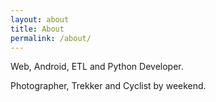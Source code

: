 ```yaml
---
layout: about
title: About
permalink: /about/
---
```


Web, Android, ETL and Python Developer.

Photographer, Trekker and Cyclist by weekend.